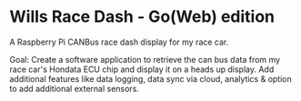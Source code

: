 # Wills Race Dash - Go(Web) edition

A Raspberry Pi CANBus race dash display for my race car.

Goal: Create a software application to retrieve the can bus data from my race car's Hondata ECU chip and display it on a heads up display. Add additional features like data logging, data sync via cloud, analytics & option to add additional external sensors.
